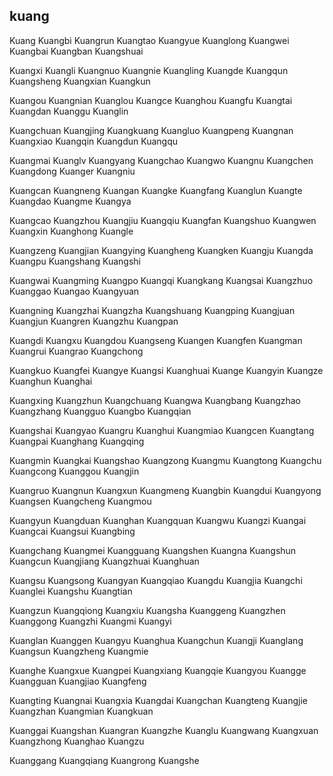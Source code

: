 kuang
---

Kuang Kuangbi Kuangrun Kuangtao Kuangyue Kuanglong Kuangwei Kuangbai Kuangban Kuangshuai

Kuangxi Kuangli Kuangnuo Kuangnie Kuangling Kuangde Kuangqun Kuangsheng Kuangxian Kuangkun

Kuangou Kuangnian Kuanglou Kuangce Kuanghou Kuangfu Kuangtai Kuangdan Kuanggu Kuanglin

Kuangchuan Kuangjing Kuangkuang Kuangluo Kuangpeng Kuangnan Kuangxiao Kuangqin Kuangdun Kuangqu

Kuangmai Kuanglv Kuangyang Kuangchao Kuangwo Kuangnu Kuangchen Kuangdong Kuanger Kuangniu

Kuangcan Kuangneng Kuangan Kuangke Kuangfang Kuanglun Kuangte Kuangdao Kuangme Kuangya

Kuangcao Kuangzhou Kuangjiu Kuangqiu Kuangfan Kuangshuo Kuangwen Kuangxin Kuanghong Kuangle

Kuangzeng Kuangjian Kuangying Kuangheng Kuangken Kuangju Kuangda Kuangpu Kuangshang Kuangshi

Kuangwai Kuangming Kuangpo Kuangqi Kuangkang Kuangsai Kuangzhuo Kuanggao Kuangao Kuangyuan

Kuangning Kuangzhai Kuangzha Kuangshuang Kuangping Kuangjuan Kuangjun Kuangren Kuangzhu Kuangpan

Kuangdi Kuangxu Kuangdou Kuangseng Kuangen Kuangfen Kuangman Kuangrui Kuangrao Kuangchong

Kuangkuo Kuangfei Kuangye Kuangsi Kuanghuai Kuange Kuangyin Kuangze Kuanghun Kuanghai

Kuangxing Kuangzhun Kuangchuang Kuangwa Kuangbang Kuangzhao Kuangzhang Kuangguo Kuangbo   Kuangqian

Kuangshai Kuangyao Kuangru Kuanghui Kuangmiao Kuangcen Kuangtang Kuangpai Kuanghang Kuangqing

Kuangmin Kuangkai Kuangshao Kuangzong Kuangmu Kuangtong Kuangchu Kuangcong Kuanggou Kuangjin

Kuangruo Kuangnun Kuangxun Kuangmeng Kuangbin Kuangdui Kuangyong Kuangsen Kuangcheng Kuangmou

Kuangyun Kuangduan Kuanghan Kuangquan Kuangwu Kuangzi Kuangai Kuangcai Kuangsui Kuangbing

Kuangchang Kuangmei Kuangguang Kuangshen Kuangna Kuangshun Kuangcun Kuangjiang Kuangzhuai Kuanghuan

Kuangsu Kuangsong Kuangyan Kuangqiao Kuangdu Kuangjia Kuangchi Kuanglei Kuangshu Kuangtian

Kuangzun Kuangqiong Kuangxiu Kuangsha Kuanggeng Kuangzhen Kuanggong Kuangzhi Kuangmi Kuangyi

Kuanglan Kuanggen Kuangyu Kuanghua Kuangchun Kuangji Kuanglang Kuangsun Kuangzheng Kuangmie

Kuanghe Kuangxue Kuangpei Kuangxiang Kuangqie Kuangyou Kuangge Kuangguan Kuangjiao Kuangfeng

Kuangting Kuangnai Kuangxia Kuangdai Kuangchan Kuangteng Kuangjie Kuangzhan Kuangmian Kuangkuan

Kuanggai Kuangshan Kuangran Kuangzhe Kuanglu Kuangwang Kuangxuan Kuangzhong Kuanghao Kuangzu

Kuanggang Kuangqiang Kuangrong Kuangshe 